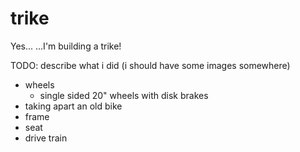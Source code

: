 # trike

Yes... ...I'm building a trike!

TODO: describe what i did (i should have some images somewhere)

- wheels
  - single sided 20" wheels with disk brakes
- taking apart an old bike
- frame
- seat
- drive train